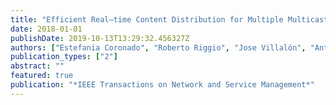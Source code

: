 ```yaml
---
title: "Efficient Real–time Content Distribution for Multiple Multicast Groups in SDN–based WLANs"
date: 2018-01-01
publishDate: 2019-10-13T13:29:32.456327Z
authors: ["Estefania Coronado", "Roberto Riggio", "Jose Villalón", "Antonio Garrido"]
publication_types: ["2"]
abstract: ""
featured: true
publication: "*IEEE Transactions on Network and Service Management*"
---
```



